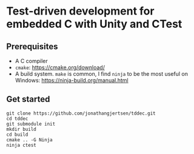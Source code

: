 # Test-driven development for embedded C with Unity and CTest

## Prerequisites

* A C compiler 
* `cmake`: https://cmake.org/download/
* A build system. `make` is common, I find `ninja` to be the most useful on Windows: https://ninja-build.org/manual.html

## Get started

```
git clone https://github.com/jonathangjertsen/tddec.git
cd tddec
git submodule init
mkdir build
cd build
cmake .. -G Ninja
ninja ctest
```
